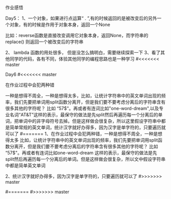 作业感悟

Day5：
1、一个对象，如果进行点运算“ . ”,有的时候返回的是被改变后的另外一个对象，有的时候是作用于对象本身，返回一个None

比如：reverse函数是直接改变调用它对象本身，返回None，而字符串的replace() 则返回一个被改变后的字符串

2、 lambda 函数的用处很多， 但是没怎么搞明白，需要继续探索一下
3、看了其他同学的代码，各有不同，体验其他同学的编程思路也是一种学习
#<<<<<<< master

Day6
#<<<<<<< master

在作业过程中会犯两种错

一种是想得不周全，一种是想得太多，比如，让统计字符串中的英文单词出现的频率，我们先要把单词用split函数分离开，但是我们要不要考虑分离后的字符串含有很多其他的字符呢？ 比如 “57$"。再或者有连词比如"one-word-dream",以及专业名词“AT&T”这样的表示，最保守的做法是先split然后再遍历每一个分离后的单词，把单词中的非字母符号去掉。但是这样做会很复杂，所以这里假设字符串中都是简单常规的英文单词，统计汉字就好办得多，因为汉字是单字符的，只要遍历就可以了
#=======
1、在作业过程中会犯两种错，一种是想得不周全，一种是想得太多
比如，让统计字符串中的英文单词出现的频率，我们先要把单词用split函数分离开，但是我们要不要考虑分离后的字符串含有很多其他的字符呢？ 比如 “57$"。再或者有连词比如one-word-dream 这样的表示，最保守的做法是先split然后再遍历每一个分离后的单词。但是这样做会很复杂，所以文中假设字符串中都是简单英文单词

2、统计汉字就好办得多，因为汉字是单字符的，只要遍历就可以了
#>>>>>>> master

#=======
#>>>>>>> master
